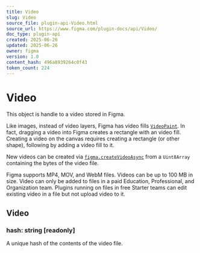 ```yaml
---
title: Video
slug: Video
source_file: plugin-api-Video.html
source_url: https://www.figma.com/plugin-docs/api/Video/
doc_type: plugin-api
created: 2025-06-26
updated: 2025-06-26
owner: figma
version: 1.0
content_hash: 496a8939264c0f43
token_count: 224
---
```

# Video

This object is handle to a video stored in Figma.

Like images, instead of video layers, Figma has video fills [`VideoPaint`](/plugin-docs/api/Paint/). In fact, dragging a video into Figma creates a rectangle with an video fill. Creating a video on the canvas requires creating a rectangle (or other shape), following by adding a video fill to it.

New videos can be created via [`figma.createVideoAsync`](/plugin-docs/api/properties/figma-createvideoasync/) from a `Uint8Array` containing the bytes of the video file.

Figma supports MP4, MOV, and WebM files. Videos can be up to 100 MB in size. Video can only be added to files in a paid Education, Professional, and Organization team. Plugins running on files in free Starter teams can edit existing video in a file but not upload video to it.

## Video

### hash: string [readonly]

A unique hash of the contents of the video file.